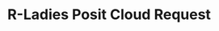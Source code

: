 ---
type: redirect
redirect: https://airtable.com/app9vLIWRZAaH2D1Y/pagzoSjWxJHqjdIqE/form
title: "R-Ladies Posit Cloud Request"
---